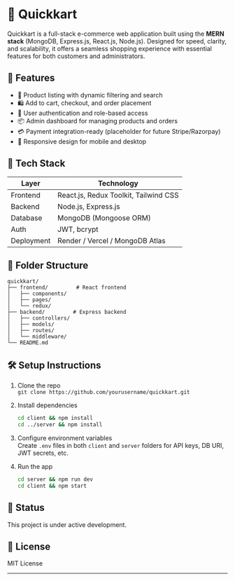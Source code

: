 # 🛒 Quickkart

Quickkart is a full-stack e-commerce web application built using the **MERN stack** (MongoDB, Express.js, React.js, Node.js). Designed for speed, clarity, and scalability, it offers a seamless shopping experience with essential features for both customers and administrators.

## 🚀 Features

- 🧾 Product listing with dynamic filtering and search
- 🛍️ Add to cart, checkout, and order placement
- 🔐 User authentication and role-based access
- 📦 Admin dashboard for managing products and orders
- 💳 Payment integration-ready (placeholder for future Stripe/Razorpay)
- 📱 Responsive design for mobile and desktop

## 🧱 Tech Stack

| Layer        | Technology         |
|--------------|--------------------|
| Frontend     | React.js, Redux Toolkit, Tailwind CSS |
| Backend      | Node.js, Express.js |
| Database     | MongoDB (Mongoose ORM) |
| Auth         | JWT, bcrypt |
| Deployment   | Render / Vercel / MongoDB Atlas |

## 📁 Folder Structure

```
quickkart/
├── frontend/         # React frontend
│   ├── components/
│   ├── pages/
│   └── redux/
├── backend/         # Express backend
│   ├── controllers/
│   ├── models/
│   ├── routes/
│   └── middleware/
└── README.md
```

## 🛠️ Setup Instructions

1. Clone the repo  
   `git clone https://github.com/yourusername/quickkart.git`

2. Install dependencies  
   ```bash
   cd client && npm install  
   cd ../server && npm install
   ```

3. Configure environment variables  
   Create `.env` files in both `client` and `server` folders for API keys, DB URI, JWT secrets, etc.

4. Run the app  
   ```bash
   cd server && npm run dev  
   cd client && npm start
   ```

## 📌 Status

This project is under active development. 

## 📄 License

MIT License

---